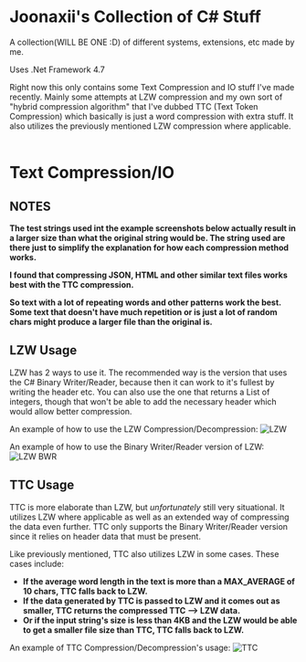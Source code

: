 # Joonaxii's Collection of C# Stuff
A collection(WILL BE ONE :D) of different systems, extensions, etc made by me.

Uses .Net Framework 4.7


Right now this only contains some Text Compression and IO stuff I've made recently. Mainly some attempts at LZW compression and my own sort of "hybrid compression algorithm" that I've dubbed TTC (Text Token Compression) which basically is just a word compression with extra stuff. It also utilizes the previously mentioned LZW compression where applicable.
<br></br>

# Text Compression/IO

## NOTES
<b>The test strings used int the example screenshots below actually result in a larger size than what the original string would be. The string used are there just to simplify the explanation for how each compression method works.</b>

<b>I found that compressing JSON, HTML and other similar text files works best with the TTC compression. 

So text with a lot of repeating words and other patterns work the best.  Some text that doesn't have much repetition or is just a lot of random chars might produce a larger file than the original is.</b>

## LZW Usage
LZW has 2 ways to use it. The recommended way is the version that uses the C# Binary Writer/Reader, because then it can work to it's fullest by writing the header etc. You can also use the one that returns a List of integers, though that won't be able to add the necessary header which would allow better compression.

An example of how to use the LZW Compression/Decompression:
 ![LZW](https://user-images.githubusercontent.com/22519240/121463097-19ddd300-c9ba-11eb-80f7-762a380abc00.png)

An example of how to use the Binary Writer/Reader version of LZW:
 ![LZW BWR](https://user-images.githubusercontent.com/22519240/121473571-8d3c1080-c9cb-11eb-989a-81a9fe32d175.png)



## TTC Usage
TTC is more elaborate than LZW, but *unfortunately* still very situational. It utilizes LZW where applicable as well as an extended way of compressing the data even further.
TTC only supports the Binary Writer/Reader version since it relies on header data that must be present. 

Like previously mentioned, TTC also utilizes LZW in some cases. 
These cases include: 
   * **If the average word length in the text is more than a MAX_AVERAGE of 10 chars, TTC falls back to LZW.**
   * **If the data generated by TTC is passed to LZW and it comes out as smaller, TTC returns the compressed TTC --> LZW data.**
   * **Or if the input string's size is less than 4KB and the LZW would be able to get a smaller file size than TTC, TTC falls back to LZW.**

An example of TTC Compression/Decompression's usage:
![TTC](https://user-images.githubusercontent.com/22519240/121473802-dab87d80-c9cb-11eb-9656-fe2f2981482e.png)


